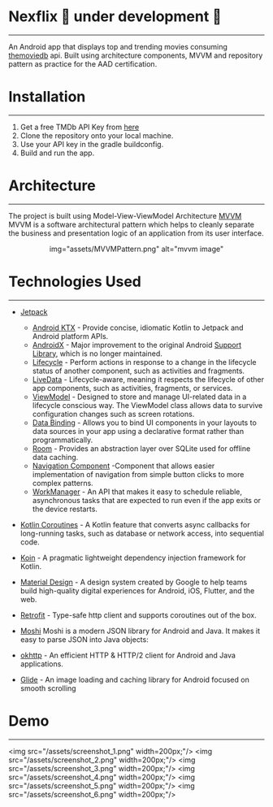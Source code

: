 # Nexflix 🚧 under development 🚧 
---

An Android app that displays top and trending movies consuming [themoviedb](https://www.themoviedb.org/documentation/api) api. 
Built using architecture components, MVVM and repository pattern as practice for the AAD certification.

# Installation
---

1. Get a free TMDb API Key from [here](https://www.themoviedb.org/documentation/api)
2. Clone the repository onto your local machine.
3. Use your API key in the gradle buildconfig.
4. Build and run the app.

# Architecture
---

The project is built using Model-View-ViewModel Architecture [MVVM](https://en.wikipedia.org/wiki/Model%E2%80%93view%E2%80%93viewmodel) 
MVVM is a software architectural pattern which helps to cleanly separate the business and presentation logic of an application from its user interface.

<p align="center">img="assets/MVVMPattern.png" alt="mvvm image"</p>

# Technologies Used
---

- [Jetpack](https://developer.android.com/jetpack)
    - [Android KTX](https://developer.android.com/kotlin/ktx.html) - Provide concise, idiomatic Kotlin to Jetpack and Android platform APIs.
    - [AndroidX](https://developer.android.com/jetpack/androidx) - Major improvement to the original Android [Support Library](https://developer.android.com/topic/libraries/support-library/index), which is no longer maintained.
    - [Lifecycle](https://developer.android.com/topic/libraries/architecture/lifecycle) - Perform actions in response to a change in the lifecycle status of another component, such as activities and fragments.
    - [LiveData](https://developer.android.com/topic/libraries/architecture/livedata) - Lifecycle-aware, meaning it respects the lifecycle of other app components, such as activities, fragments, or services.
    - [ViewModel](https://developer.android.com/topic/libraries/architecture/viewmodel) - Designed to store and manage UI-related data in a lifecycle conscious way. The ViewModel class allows data to survive configuration changes such as screen rotations.
    - [Data Binding](https://developer.android.com/topic/libraries/data-binding/) - Allows you to bind UI components in your layouts to data sources in your app using a declarative format rather than programmatically.
    - [Room](https://developer.android.com/training/data-storage/room) - Provides an abstraction layer over SQLite used for offline data caching.
    - [Navigation Component](https://developer.android.com/guide/navigation/navigation-getting-started) -Component that allows easier implementation of navigation from simple button clicks to more complex patterns.
    - [WorkManager](https://developer.android.com/topic/libraries/architecture/workmanager) - An API that makes it easy to schedule reliable, asynchronous tasks that are expected to run even if the app exits or the device restarts. 
    
- [Kotlin Coroutines](https://developer.android.com/kotlin/coroutines) - A Kotlin feature that converts async callbacks for long-running tasks, such as database or network access, into sequential code.
- [Koin](https://insert-koin.io/) - A pragmatic lightweight dependency injection framework for Kotlin.
- [Material Design](https://material.io/) - A design system created by Google to help teams build high-quality digital experiences for Android, iOS, Flutter, and the web.
- [Retrofit](https://square.github.io/retrofit/) - Type-safe http client and supports coroutines out of the box.
- [Moshi](https://github.com/square/moshi) Moshi is a modern JSON library for Android and Java. It makes it easy to parse JSON into Java objects:
- [okhttp](https://square.github.io/okhttp/) - An efficient HTTP & HTTP/2 client for Android and Java applications.
- [Glide](https://github.com/bumptech/glide) - An image loading and caching library for Android focused on smooth scrolling

# Demo
---

<img src="/assets/screenshot_1.png" width=200px;"/>  <img src="/assets/screenshot_2.png" width=200px;"/>  <img src="/assets/screenshot_3.png" width=200px;"/>  <img src="/assets/screenshot_4.png" width=200px;"/>
<img src="/assets/screenshot_5.png" width=200px;"/>  <img src="/assets/screenshot_6.png" width=200px;"/>

